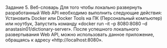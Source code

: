 Задание 5. Веб-словарь 
Для того чтобы локально развернуть разработанный Web API необходимо выполнить следующие действия:
Установить Docker или Docker Tools на ПК (Персональный компьютер) или  ноутбук,
Запустить команду «docker run –it –p 8080:8080 –d  anastasin01/dictionary-server».
После успешного локального развертывания Web API, можно использовать данное приложение, обращаясь к адресу «http://localhost:8080».

